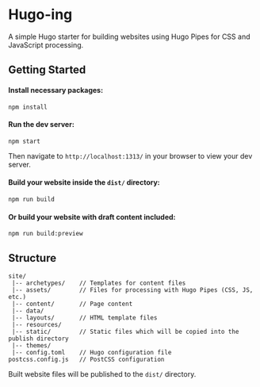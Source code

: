 # Hugo-ing
A simple Hugo starter for building websites using Hugo Pipes for CSS and JavaScript processing.

## Getting Started
#### Install necessary packages:
```
npm install
```  

#### Run the dev server:
```
npm start
```
Then navigate to `http://localhost:1313/` in your browser to view your dev server.

#### Build your website inside the `dist/` directory:
```
npm run build
```
#### Or build your website with draft content included:
```
npm run build:preview
```

## Structure
```
site/
 |-- archetypes/    // Templates for content files
 |-- assets/        // Files for processing with Hugo Pipes (CSS, JS, etc.)
 |-- content/       // Page content
 |-- data/
 |-- layouts/       // HTML template files
 |-- resources/
 |-- static/        // Static files which will be copied into the publish directory
 |-- themes/        
 |-- config.toml    // Hugo configuration file
postcss.config.js   // PostCSS configuration
```

Built website files will be published to the `dist/` directory.
